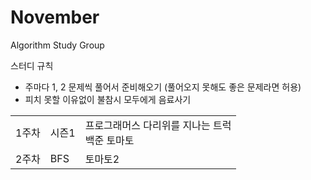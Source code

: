 # November
Algorithm Study Group

스터디 규칙
- 주마다 1, 2 문제씩 풀어서 준비해오기 (풀어오지 못해도 좋은 문제라면 허용)
- 피치 못할 이유없이 불참시 모두에게 음료사기

<table>
  <tr>
    <td>1주차</td>
    <td>시즌1</td>
    <td>
      프로그래머스 다리위를 지나는 트럭<br>
      백준 토마토
    </td>
  </tr>
      
  <tr>
    <td>2주차</td>
    <td>BFS</td>
    <td>토마토2</td>
  </tr>
</table>
